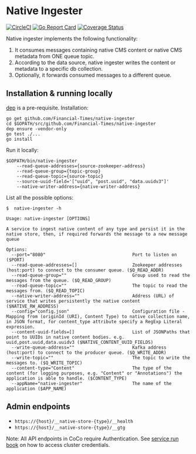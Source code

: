 Native Ingester
===============
[![CircleCI](https://circleci.com/gh/Financial-Times/native-ingester.svg?style=svg)](https://circleci.com/gh/Financial-Times/native-ingester) [![Go Report Card](https://goreportcard.com/badge/github.com/Financial-Times/native-ingester)](https://goreportcard.com/report/github.com/Financial-Times/native-ingester) [![Coverage Status](https://coveralls.io/repos/github/Financial-Times/native-ingester/badge.svg)](https://coveralls.io/github/Financial-Times/native-ingester)

Native ingester implements the following functionality:
1. It consumes messages containing native CMS content or native CMS metadata from ONE queue topic.
1. According to the data source, native ingester writes the content or metadata to a specific db collection.
1. Optionally, it forwards consumed messages to a different queue.

## Installation & running locally
[dep](https://github.com/golang/dep/) is a pre-requisite.
Installation:
```
go get github.com/Financial-Times/native-ingester
cd $GOPATH/src/github.com/Financial-Times/native-ingester
dep ensure -vendor-only
go test ./...
go install

```
Run it locally:
```
$GOPATH/bin/native-ingester
    --read-queue-addresses={source-zookeeper-address}
    --read-queue-group={topic-group}
    --read-queue-topic={source-topic}
    --source-uuid-field='["uuid", "post.uuid", "data.uuidv3"]'
    --native-writer-address={native-writer-address}
```
List all the possible options:
```
$  native-ingester -h

Usage: native-ingester [OPTIONS]

A service to ingest native content of any type and persist it in the native store, then, if required forwards the message to a new message queue

Options:
  --port="8080"                                 Port to listen on ($PORT)
  --read-queue-addresses=[]                     Zookeeper addresses (host:port) to connect to the consumer queue. ($Q_READ_ADDR)
  --read-queue-group=""                         Group used to read the messages from the queue. ($Q_READ_GROUP)
  --read-queue-topic=""                         The topic to read the messages from. ($Q_READ_TOPIC)
  --native-writer-address=""                    Address (URL) of service that writes persistently the native content ($NATIVE_RW_ADDRESS)
  --config="config.json"                        Configuration file - Mapping from (originId (URI), Content Type) to native collection name, in JSON format, for content_type attribute specify a RegExp Literal expression.
  --content-uuid-fields=[]                      List of JSONPaths that point to UUIDs in native content bodies. e.g. uuid,post.uuid,data.uuidv3 ($NATIVE_CONTENT_UUID_FIELDS)
  --write-queue-address=""                      Kafka address (host:port) to connect to the producer queue. ($Q_WRITE_ADDR)
  --write-topic=""                              The topic to write the messages to. ($Q_WRITE_TOPIC)
  --content-type="Content"                      The type of the content (for logging purposes, e.g. "Content" or "Annotations") the application is able to handle. ($CONTENT_TYPE)
  --appName="native-ingester"                   The name of the application ($APP_NAME)
```

## Admin endpoints

  - `https://{host}/__native-store-{type}/__health`
  - `https://{host}/__native-store-{type}/__gtg`

Note: All API endpoints in CoCo require Authentication.
See [service run book](https://dewey.ft.com/native-ingester.html) on how to access cluster credentials.  
